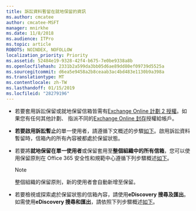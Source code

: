 ```yaml
---
title: 訴訟資料暫留在就地保留的資訊
ms.author: cmcatee
author: cmcatee-MSFT
manager: mnirkhe
ms.date: 11/8/2018
ms.audience: ITPro
ms.topic: article
ROBOTS: NOINDEX, NOFOLLOW
localization_priority: Priority
ms.assetid: 52484e19-9328-42f4-b675-7e0be9338a8b
ms.openlocfilehash: 2331b2a599da3bb05d6ae89dd80ef09739d5525a
ms.sourcegitcommit: d6ea5e9458a2b8ceaab3ac4bd483e1130b9a398a
ms.translationtype: MT
ms.contentlocale: zh-TW
ms.lasthandoff: 01/15/2019
ms.locfileid: "28279196"
---
```

- 若要套用訴訟保留或就地保留信箱皆需有[Exchange Online 計劃 2 授權](https://docs.microsoft.com/en-us/office365/servicedescriptions/office-365-platform-service-description/office-365-plan-options)。如果您有任何其他計劃、 指派不同的[Exchange Online 封存](https://docs.microsoft.com/en-us/office365/servicedescriptions/exchange-online-archiving-service-description/exchange-online-archiving-service-description)授權給帳戶。 
    
- **若要啟用訴訟暫止**的單一使用者，請遵循下文概述的步驟[如下](https://docs.microsoft.com/en-us/office365/SecurityCompliance/place-a-mailbox-on-litigation-hold)。啟用訴訟資料暫留時，信箱內的所有內容被都處於保留狀態。
    
- 若要將**就地保留在單一使用者**或保留套用至**整個組織中的所有信箱**，您可以使用保留原則在 Office 365 安全性和規範中心遵循下列步驟概述[如下](https://docs.microsoft.com/en-us/Office365/securitycompliance/retention-policies )。
    
    > [!NOTE]
    > 整個組織的保留原則，新的使用者會自動新增至保留。 
  
- 若要檢視或探索處於保留狀態的信箱內容，請使用**eDiscovery 搜尋及匯出**。如需使用**eDiscovery 搜尋和匯出**，請依照下列步驟概述[如下](https://docs.microsoft.com/en-us/office365/securitycompliance/export-search-results)。
    

